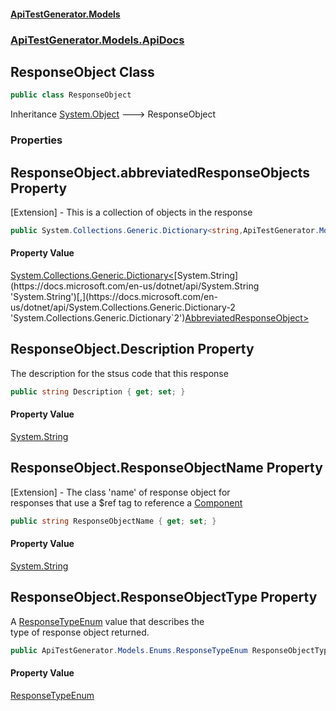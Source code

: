 #### [ApiTestGenerator.Models](ApiTestGenerator.Models.md 'ApiTestGenerator.Models')
### [ApiTestGenerator.Models.ApiDocs](ApiTestGenerator.Models.md#ApiTestGenerator.Models.ApiDocs 'ApiTestGenerator.Models.ApiDocs')

## ResponseObject Class

```csharp
public class ResponseObject
```

Inheritance [System.Object](https://docs.microsoft.com/en-us/dotnet/api/System.Object 'System.Object') &#129106; ResponseObject
### Properties

<a name='ApiTestGenerator.Models.ApiDocs.ResponseObject.abbreviatedResponseObjects'></a>

## ResponseObject.abbreviatedResponseObjects Property

[Extension] - This is a collection of objects in the response

```csharp
public System.Collections.Generic.Dictionary<string,ApiTestGenerator.Models.ApiDocs.AbbreviatedResponseObject> abbreviatedResponseObjects { get; set; }
```

#### Property Value
[System.Collections.Generic.Dictionary&lt;](https://docs.microsoft.com/en-us/dotnet/api/System.Collections.Generic.Dictionary-2 'System.Collections.Generic.Dictionary`2')[System.String](https://docs.microsoft.com/en-us/dotnet/api/System.String 'System.String')[,](https://docs.microsoft.com/en-us/dotnet/api/System.Collections.Generic.Dictionary-2 'System.Collections.Generic.Dictionary`2')[AbbreviatedResponseObject](AbbreviatedResponseObject.md 'ApiTestGenerator.Models.ApiDocs.AbbreviatedResponseObject')[&gt;](https://docs.microsoft.com/en-us/dotnet/api/System.Collections.Generic.Dictionary-2 'System.Collections.Generic.Dictionary`2')

<a name='ApiTestGenerator.Models.ApiDocs.ResponseObject.Description'></a>

## ResponseObject.Description Property

The description for the stsus code that this response

```csharp
public string Description { get; set; }
```

#### Property Value
[System.String](https://docs.microsoft.com/en-us/dotnet/api/System.String 'System.String')

<a name='ApiTestGenerator.Models.ApiDocs.ResponseObject.ResponseObjectName'></a>

## ResponseObject.ResponseObjectName Property

[Extension] - The class 'name' of response object for  
responses that use a $ref tag to reference a [Component](Component.md 'ApiTestGenerator.Models.ApiDocs.Component')

```csharp
public string ResponseObjectName { get; set; }
```

#### Property Value
[System.String](https://docs.microsoft.com/en-us/dotnet/api/System.String 'System.String')

<a name='ApiTestGenerator.Models.ApiDocs.ResponseObject.ResponseObjectType'></a>

## ResponseObject.ResponseObjectType Property

A [ResponseTypeEnum](ResponseTypeEnum.md 'ApiTestGenerator.Models.Enums.ResponseTypeEnum') value that describes the  
type of response object returned.

```csharp
public ApiTestGenerator.Models.Enums.ResponseTypeEnum ResponseObjectType { get; set; }
```

#### Property Value
[ResponseTypeEnum](ResponseTypeEnum.md 'ApiTestGenerator.Models.Enums.ResponseTypeEnum')